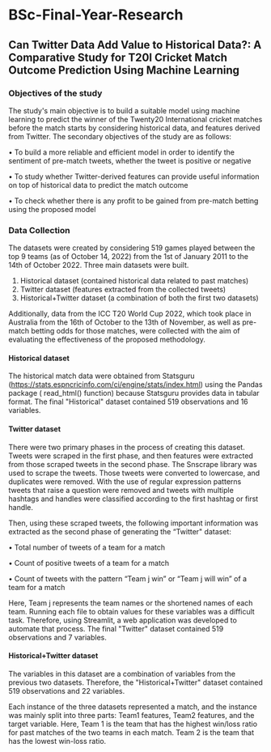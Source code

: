 # BSc-Final-Year-Research
## Can Twitter Data Add Value to Historical Data?: A Comparative Study for T20I Cricket Match Outcome  Prediction Using Machine Learning

### Objectives of the study
The study's main objective is to build a suitable model using machine learning to predict 
the winner of the Twenty20 International cricket matches before the match starts by 
considering historical data, and features derived from Twitter.
The secondary objectives of the study are as follows:

• To build a more reliable and efficient model in order to identify the sentiment of 
pre-match tweets, whether the tweet is positive or negative

• To study whether Twitter-derived features can provide useful information on top of 
historical data to predict the match outcome

• To check whether there is any profit to be gained from pre-match betting using the 
proposed model

### Data Collection
The datasets were created by considering 519 games played between the top 9 teams (as of 
October 14, 2022) from the 1st of January 2011 to the 14th of October 2022. 
Three main datasets were built. 
1) Historical dataset (contained historical data related to 
past matches)
2) Twitter dataset (features extracted from the collected 
tweets)
3) Historical+Twitter dataset (a combination of both the first two datasets) 

Additionally, data from the ICC T20 World Cup 2022, which took place in Australia 
from the 16th of October to the 13th of November, as well as pre-match betting odds for 
those matches, were collected with the aim of evaluating the effectiveness of the proposed 
methodology.

####  Historical dataset
The historical match data were obtained from Statsguru 
(https://stats.espncricinfo.com/ci/engine/stats/index.html) using the Pandas package ( read_html() function) because 
Statsguru provides data in tabular format. The final "Historical" dataset contained 519 observations and 16 variables.

#### Twitter dataset
There were two primary phases in the process of creating this dataset. Tweets were 
scraped in the first phase, and then features were extracted from those scraped tweets in the 
second phase. The Snscrape library was used to scrape the tweets. Those 
tweets were converted to lowercase, and duplicates were removed. With the use of regular expression 
patterns tweets that raise a question were removed and tweets with multiple hashtags and handles were classified according to the first hashtag or first handle. 

Then, using these scraped tweets, the following important information was extracted as the 
second phase of generating the “Twitter" dataset:

• Total number of tweets of a team for a match

• Count of positive tweets of a team for a match

• Count of tweets with the pattern “Team j win” or “Team j will win” of a team for a 
match

Here, Team j represents the team names or the shortened names of each team. Running each file to obtain values for these variables was a difficult task. Therefore, using Streamlit, a web application was developed to automate that process. 
The final "Twitter" dataset contained 519 observations and 7 variables.

#### Historical+Twitter dataset
The variables in this dataset are a combination of 
variables from the previous two datasets. Therefore, the "Historical+Twitter" dataset 
contained 519 observations and 22 variables.

Each instance of the three datasets represented a match, and the instance was mainly 
split into three parts: Team1 features, Team2 features, and the target variable. Here, Team 1 is the team that has the highest win/loss ratio for past matches 
of the two teams in each match. Team 2 is the team that has the lowest win-loss ratio.


 
